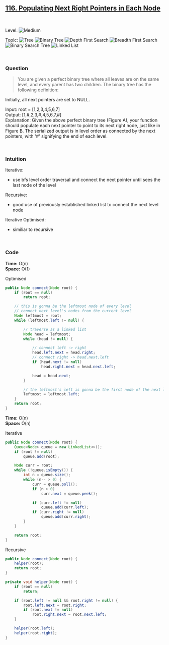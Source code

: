## [116. Populating Next Right Pointers in Each Node](https://leetcode.com/problems/populating-next-right-pointers-in-each-node/)

<br>

Level:
![Medium](https://img.shields.io/badge/-Medium-ff8000)

Topic:
![Tree](https://img.shields.io/badge/-Tree-70db70)
![Binary Tree](https://img.shields.io/badge/-Binary_Tree-5cd65c)
![Depth First Search](https://img.shields.io/badge/-Depth_First_Search-47d147)
![Breadth First Search](https://img.shields.io/badge/-Breadth_First_Search-33cc33)
![Binary Search Tree](https://img.shields.io/badge/-Binary_Search_Tree-2eb82e)
![Linked List](https://img.shields.io/badge/-Linked_List-0066cc)

<!---
Similar Problem:

- [](.md)
--->

<br>

### Question

> You are given a perfect binary tree where all leaves are on the same level, and every parent has two children. The binary tree has the following definition:

Initially, all next pointers are set to NULL.

Input: root = [1,2,3,4,5,6,7]  
Output: [1,#,2,3,#,4,5,6,7,#]  
Explanation: Given the above perfect binary tree (Figure A), your function should populate each next pointer to point to its next right node, just like in Figure B. The serialized output is in level order as connected by the next pointers, with '#' signifying the end of each level.

<br>

### Intuition

Iterative:

- use bfs level order traversal and connect the next pointer until sees the last node of the level

Recursive:

- good use of previously established linked list to connect the next level node

Iterative Optimised:

- similiar to recursive

<br>

### Code

**Time:** O(n)  
**Space:** O(1)

Optimised

```java
public Node connect(Node root) {
    if (root == null)
        return root;

    // this is gonna be the leftmost node of every level
    // connect next level's nodes from the current level
    Node leftmost = root;
    while (leftmost.left != null) {

        // traverse as a linked list
        Node head = leftmost;
        while (head != null) {

            // connect left -> right
            head.left.next = head.right;
            // connect right -> head.next.left
            if (head.next != null)
                head.right.next = head.next.left;

            head = head.next;
        }

        // the leftmost's left is gonna be the first node of the next level
        leftmost = leftmost.left;
    }
    return root;
}
```

**Time:** O(n)  
**Space:** O(n)

Iterative

```java
public Node connect(Node root) {
    Queue<Node> queue = new LinkedList<>();
    if (root != null)
        queue.add(root);

    Node curr = root;
    while (!queue.isEmpty()) {
        int n = queue.size();
        while (n-- > 0) {
            curr = queue.poll();
            if (n > 0)
                curr.next = queue.peek();

            if (curr.left != null)
                queue.add(curr.left);
            if (curr.right != null)
                queue.add(curr.right);
        }
    }

    return root;
}
```

Recursive

```java
public Node connect(Node root) {
    helper(root);
    return root;
}

private void helper(Node root) {
    if (root == null)
        return;

    if (root.left != null && root.right != null) {
        root.left.next = root.right;
        if (root.next != null)
            root.right.next = root.next.left;
    }

    helper(root.left);
    helper(root.right);
}
```
